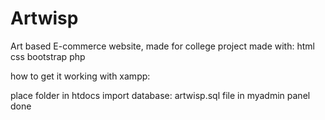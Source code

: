 # Artwisp
Art based E-commerce website, made for college project made with: 
html 
css 
bootstrap 
php

how to get it working with xampp:

place folder in htdocs 
import database: artwisp.sql file in myadmin panel 
done
